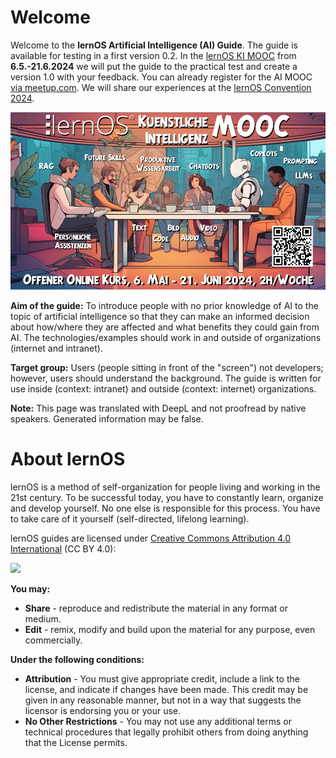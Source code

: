 # Welcome

Welcome to the **lernOS Artificial Intelligence (AI) Guide**. The guide is available for testing in a first version 0.2. In the [lernOS KI MOOC](https://loscon.lernos.org/) from **6.5.-21.6.2024** we will put the guide to the practical test and create a version 1.0 with your feedback. You can already register for the AI MOOC [via meetup.com](https://www.meetup.com/cogneon/events/297769514/). We will share our experiences at the [lernOS Convention 2024](https://loscon.lernos.org/de/).

![](images/kimooc24-key-visual-1000px.jpg)

**Aim of the guide:** To introduce people with no prior knowledge of AI to the topic of artificial intelligence so that they can make an informed decision about how/where they are affected and what benefits they could gain from AI. The technologies/examples should work in and outside of organizations (internet and intranet).

**Target group:** Users (people sitting in front of the "screen") not developers; however, users should understand the background. The guide is written for use inside (context: intranet) and outside (context: internet) organizations.

**Note:** This page was translated with DeepL and not proofread by native speakers. Generated information may be false.

# About lernOS

lernOS is a method of self-organization for people living and working in the 21st century. To be successful today, you have to constantly learn, organize and develop yourself. No one else is responsible for this process. You have to take care of it yourself (self-directed, lifelong learning).

lernOS guides are licensed under [Creative Commons Attribution 4.0 International](https://creativecommons.org/licenses/by/4.0/deed) (CC BY 4.0): 

![](https://i.creativecommons.org/l/by/4.0/88x31.png)


**You may:**

- **Share** - reproduce and redistribute the material in any format or medium.
- **Edit** - remix, modify and build upon the material for any purpose, even commercially.

**Under the following conditions:**

- **Attribution** - You must give appropriate credit, include a link to the license, and indicate if changes have been made. This credit may be given in any reasonable manner, but not in a way that suggests the licensor is endorsing you or your use.
- **No Other Restrictions** - You may not use any additional terms or technical procedures that legally prohibit others from doing anything that the License permits.
